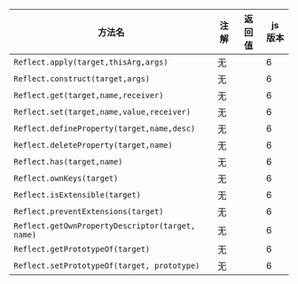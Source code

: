 | 方法名                                           | 注解 | 返回值 | js 版本 |
| ------------------------------------------------ | ---- | ------ | ------- |
| `Reflect.apply(target,thisArg,args)`             | 无   |        | 6       |
| `Reflect.construct(target,args)`                 | 无   |        | 6       |
| `Reflect.get(target,name,receiver)`              | 无   |        | 6       |
| `Reflect.set(target,name,value,receiver)`        | 无   |        | 6       |
| `Reflect.defineProperty(target,name,desc)`       | 无   |        | 6       |
| `Reflect.deleteProperty(target,name)`            | 无   |        | 6       |
| `Reflect.has(target,name)`                       | 无   |        | 6       |
| `Reflect.ownKeys(target)`                        | 无   |        | 6       |
| `Reflect.isExtensible(target)`                   | 无   |        | 6       |
| `Reflect.preventExtensions(target)`              | 无   |        | 6       |
| `Reflect.getOwnPropertyDescriptor(target, name)` | 无   |        | 6       |
| `Reflect.getPrototypeOf(target)`                 | 无   |        | 6       |
| `Reflect.setPrototypeOf(target, prototype)`      | 无   |        | 6       |
